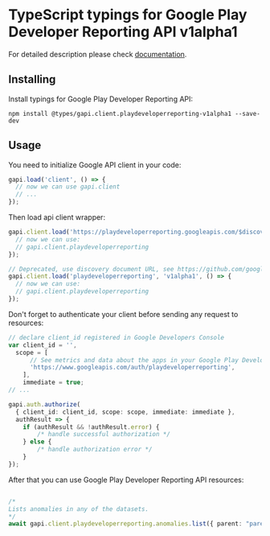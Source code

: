 # TypeScript typings for Google Play Developer Reporting API v1alpha1


For detailed description please check [documentation](https://developers.google.com/play/developer/reporting).

## Installing

Install typings for Google Play Developer Reporting API:

```
npm install @types/gapi.client.playdeveloperreporting-v1alpha1 --save-dev
```

## Usage

You need to initialize Google API client in your code:

```typescript
gapi.load('client', () => {
  // now we can use gapi.client
  // ...
});
```

Then load api client wrapper:

```typescript
gapi.client.load('https://playdeveloperreporting.googleapis.com/$discovery/rest?version=v1alpha1', () => {
  // now we can use:
  // gapi.client.playdeveloperreporting
});
```

```typescript
// Deprecated, use discovery document URL, see https://github.com/google/google-api-javascript-client/blob/master/docs/reference.md#----gapiclientloadname----version----callback--
gapi.client.load('playdeveloperreporting', 'v1alpha1', () => {
  // now we can use:
  // gapi.client.playdeveloperreporting
});
```

Don't forget to authenticate your client before sending any request to resources:

```typescript
// declare client_id registered in Google Developers Console
var client_id = '',
  scope = [
      // See metrics and data about the apps in your Google Play Developer account
      'https://www.googleapis.com/auth/playdeveloperreporting',
    ],
    immediate = true;
// ...

gapi.auth.authorize(
  { client_id: client_id, scope: scope, immediate: immediate },
  authResult => {
    if (authResult && !authResult.error) {
        /* handle successful authorization */
    } else {
        /* handle authorization error */
    }
});
```

After that you can use Google Play Developer Reporting API resources: <!-- TODO: make this work for multiple namespaces -->

```typescript

/*
Lists anomalies in any of the datasets.
*/
await gapi.client.playdeveloperreporting.anomalies.list({ parent: "parent",  });
```
